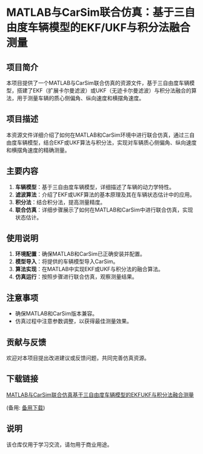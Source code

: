 # MATLAB与CarSim联合仿真：基于三自由度车辆模型的EKF/UKF与积分法融合测量

## 项目简介

本项目提供了一个MATLAB与CarSim联合仿真的资源文件，基于三自由度车辆模型，搭建了EKF（扩展卡尔曼滤波）或UKF（无迹卡尔曼滤波）与积分法融合的算法，用于测量车辆的质心侧偏角、纵向速度和横摆角速度。

## 项目描述

本资源文件详细介绍了如何在MATLAB和CarSim环境中进行联合仿真，通过三自由度车辆模型，结合EKF或UKF算法与积分法，实现对车辆质心侧偏角、纵向速度和横摆角速度的精确测量。

## 主要内容

1. **车辆模型**：基于三自由度车辆模型，详细描述了车辆的动力学特性。
2. **滤波算法**：介绍了EKF或UKF算法的基本原理及其在车辆状态估计中的应用。
3. **积分法**：结合积分法，提高测量精度。
4. **联合仿真**：详细步骤展示了如何在MATLAB和CarSim中进行联合仿真，实现状态估计。

## 使用说明

1. **环境配置**：确保MATLAB和CarSim已正确安装并配置。
2. **模型导入**：将提供的车辆模型导入CarSim。
3. **算法实现**：在MATLAB中实现EKF或UKF与积分法的融合算法。
4. **仿真运行**：按照步骤进行联合仿真，观察测量结果。

## 注意事项

- 确保MATLAB和CarSim版本兼容。
- 仿真过程中注意参数调整，以获得最佳测量效果。

## 贡献与反馈

欢迎对本项目提出改进建议或反馈问题，共同完善仿真资源。

## 下载链接
[MATLAB与CarSim联合仿真基于三自由度车辆模型的EKFUKF与积分法融合测量](https://pan.quark.cn/s/01a9eb292112) 

(备用: [备用下载](https://pan.baidu.com/s/1cdc4-u-DZU6X11B5tFyneg?pwd=1sbl))

## 说明

该仓库仅用于学习交流，请勿用于商业用途。
